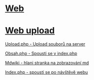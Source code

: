 # [Web](http://www.janbednar.sweb.cz/)

# [Web upload](http://www.janbednar.sweb.cz/upload.php)


[Upload.php - Upload souborů na server](https://github.com/bedjan/w1/blob/main/upload.php)

[Obsah.php - Spousti se v index.php](https://github.com/bedjan/w1/blob/main/obsah.php)

[Mdwiki - hlani stranka na zobrazování md](https://github.com/bedjan/w1/blob/main/mdwiki.html)

[Index.php - spousti se po návštěvě webu](https://github.com/bedjan/w1/blob/main/index.php)
